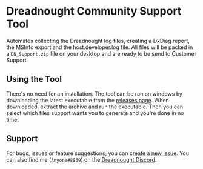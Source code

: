 # Dreadnought Community Support Tool
Automates collecting the Dreadnought log files, creating a DxDiag report, the
MSInfo export and the host.developer.log file. All files will be packed in a
`DN_Support.zip` file on your desktop and are ready to be send to Customer
Support.

## Using the Tool
There's no need for an installation. The tool can be ran on windows by
downloading the latest executable from the [releases page](https://github.com/dreadnought-friends/support-tool/releases).
When downloaded, extract the archive and run the executable. Then you can
select which files support wants you to generate and you're done in no time!

## Support
For bugs, issues or feature suggestions, you can
[create a new issue](https://github.com/dreadnought-friends/support-tool/issues/new).
You can also find me (`Anyone#8869`) on the [Dreadnought Discord](https://discord.gg/dreadnought).
